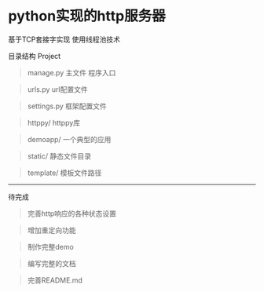 # python实现的http服务器

基于TCP套接字实现
使用线程池技术


目录结构
Project
>manage.py 主文件 程序入口

>urls.py url配置文件

>settings.py 框架配置文件

>httppy/ httppy库

>demoapp/ 一个典型的应用

>static/ 静态文件目录

>template/ 模板文件路径

----------------------


待完成
> 完善http响应的各种状态设置

> 增加重定向功能

> 制作完整demo

> 编写完整的文档

> 完善README.md


